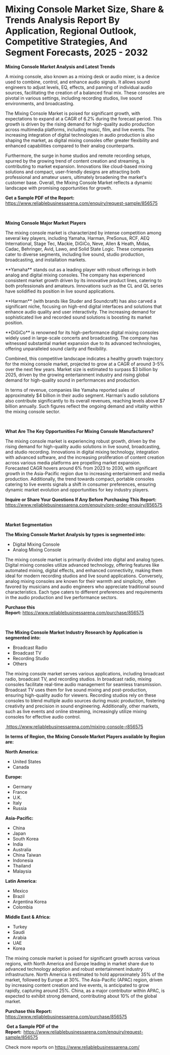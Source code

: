 <p><h1>Mixing Console Market Size, Share & Trends Analysis Report By Application, Regional Outlook, Competitive Strategies, And Segment Forecasts, 2025 - 2032</h1></p><p><strong>Mixing Console Market Analysis and Latest Trends</strong></p>
<p><p>A mixing console, also known as a mixing desk or audio mixer, is a device used to combine, control, and enhance audio signals. It allows sound engineers to adjust levels, EQ, effects, and panning of individual audio sources, facilitating the creation of a balanced final mix. These consoles are pivotal in various settings, including recording studios, live sound environments, and broadcasting.</p><p>The Mixing Console Market is poised for significant growth, with expectations to expand at a CAGR of 6.2% during the forecast period. This growth is driven by the rising demand for high-quality audio production across multimedia platforms, including music, film, and live events. The increasing integration of digital technologies in audio production is also shaping the market, as digital mixing consoles offer greater flexibility and enhanced capabilities compared to their analog counterparts.</p><p>Furthermore, the surge in home studios and remote recording setups, spurred by the growing trend of content creation and streaming, is contributing to market expansion. Innovations like cloud-based mixing solutions and compact, user-friendly designs are attracting both professional and amateur users, ultimately broadening the market's customer base. Overall, the Mixing Console Market reflects a dynamic landscape with promising opportunities for growth.</p></p>
<p><strong>Get a Sample PDF of the Report:&nbsp;</strong> <a href="https://www.reliablebusinessarena.com/enquiry/request-sample/856575?utm_campaign=2185&utm_medium=2&utm_source=Github&utm_content=ia&utm_term=09042025&utm_id=mixing-console">https://www.reliablebusinessarena.com/enquiry/request-sample/856575</a></p>
<p>&nbsp;</p>
<p><strong>Mixing Console Major Market Players</strong></p>
<p><p>The mixing console market is characterized by intense competition among several key players, including Yamaha, Harman, PreSonus, RCF, AEQ International, Stage Tec, Mackie, DiGiCo, Neve, Allen & Heath, Midas, Cadac, Behringer, Avid, Lawo, and Solid State Logic. These companies cater to diverse segments, including live sound, studio production, broadcasting, and installation markets.</p><p>**Yamaha** stands out as a leading player with robust offerings in both analog and digital mixing consoles. The company has experienced consistent market growth driven by its innovative product lines, catering to both professionals and amateurs. Innovations such as the CL and QL series have solidified its position in live sound applications. </p><p>**Harman** (with brands like Studer and Soundcraft) has also carved a significant niche, focusing on high-end digital interfaces and solutions that enhance audio quality and user interactivity. The increasing demand for sophisticated live and recorded sound solutions is boosting its market position.</p><p>**DiGiCo** is renowned for its high-performance digital mixing consoles widely used in large-scale concerts and broadcasting. The company has witnessed substantial market expansion due to its advanced technologies, offering unparalleled sound clarity and flexibility.</p><p>Combined, this competitive landscape indicates a healthy growth trajectory for the mixing console market, projected to grow at a CAGR of around 3-5% over the next few years. Market size is estimated to surpass $3 billion by 2025, driven by the growing entertainment industry and rising global demand for high-quality sound in performances and production.</p><p>In terms of revenue, companies like Yamaha reported sales of approximately $4 billion in their audio segment. Harman's audio solutions also contribute significantly to its overall revenues, reaching levels above $7 billion annually. Such figures reflect the ongoing demand and vitality within the mixing console sector.</p></p>
<p>&nbsp;</p>
<p><strong>What Are The Key Opportunities For Mixing Console Manufacturers?</strong></p>
<p><p>The mixing console market is experiencing robust growth, driven by the rising demand for high-quality audio solutions in live sound, broadcasting, and studio recording. Innovations in digital mixing technology, integration with advanced software, and the increasing proliferation of content creation across various media platforms are propelling market expansion. Forecasted CAGR hovers around 6% from 2023 to 2030, with significant growth in the Asia-Pacific region due to increasing entertainment and media production. Additionally, the trend towards compact, portable consoles catering to live events signals a shift in consumer preferences, ensuring dynamic market evolution and opportunities for key industry players.</p></p>
<p><strong>Inquire or Share Your Questions If Any Before Purchasing This Report:</strong> <a href="https://www.reliablebusinessarena.com/enquiry/pre-order-enquiry/856575?utm_campaign=2185&utm_medium=2&utm_source=Github&utm_content=ia&utm_term=09042025&utm_id=mixing-console">https://www.reliablebusinessarena.com/enquiry/pre-order-enquiry/856575</a></p>
<p>&nbsp;</p>
<p><strong>Market Segmentation</strong></p>
<p><strong>The Mixing Console Market Analysis by types is segmented into:</strong></p>
<p><ul><li>Digital Mixing Console</li><li>Analog Mixing Console</li></ul></p>
<p><p>The mixing console market is primarily divided into digital and analog types. Digital mixing consoles utilize advanced technology, offering features like automated mixing, digital effects, and enhanced connectivity, making them ideal for modern recording studios and live sound applications. Conversely, analog mixing consoles are known for their warmth and simplicity, often favored by musicians and audio engineers who appreciate traditional sound characteristics. Each type caters to different preferences and requirements in the audio production and live performance sectors.</p></p>
<p><strong>Purchase this Report:&nbsp;</strong><a href="https://www.reliablebusinessarena.com/purchase/856575?utm_campaign=2185&utm_medium=2&utm_source=Github&utm_content=ia&utm_term=09042025&utm_id=mixing-console">https://www.reliablebusinessarena.com/purchase/856575</a></p>
<p>&nbsp;</p>
<p><strong>The Mixing Console Market Industry Research by Application is segmented into:</strong></p>
<p><ul><li>Broadcast Radio</li><li>Broadcast TV</li><li>Recording Studio</li><li>Others</li></ul></p>
<p><p>The mixing console market serves various applications, including broadcast radio, broadcast TV, and recording studios. In broadcast radio, mixing consoles facilitate real-time audio management for seamless transmission. Broadcast TV uses them for live sound mixing and post-production, ensuring high-quality audio for viewers. Recording studios rely on these consoles to blend multiple audio sources during music production, fostering creativity and precision in sound engineering. Additionally, other markets, such as live events and online streaming, increasingly utilize mixing consoles for effective audio control.</p></p>
<p><a href="https://www.reliablebusinessarena.com/mixing-console-r856575?utm_campaign=2185&utm_medium=2&utm_source=Github&utm_content=ia&utm_term=09042025&utm_id=mixing-console">&nbsp;https://www.reliablebusinessarena.com/mixing-console-r856575</a></p>
<p><strong>In terms of Region, the Mixing Console Market Players available by Region are:</strong></p>
<p>
    <p> <strong> North America: </strong>
        <ul>
            <li>United States</li>
            <li>Canada</li>
        </ul>
        </p> 
    <p> <strong> Europe: </strong>
        <ul>
            <li>Germany</li>
            <li>France</li>
            <li>U.K.</li>
            <li>Italy</li>
            <li>Russia</li>
        </ul>
        </p> 
    <p> <strong> Asia-Pacific: </strong>
        <ul>
            <li>China</li>
            <li>Japan</li>
            <li>South Korea</li>
            <li>India</li>
            <li>Australia</li>
            <li>China Taiwan</li>
            <li>Indonesia</li>
            <li>Thailand</li>
            <li>Malaysia</li>
        </ul>
        </p> 
    <p> <strong> Latin America: </strong>
        <ul>
            <li>Mexico</li>
            <li>Brazil</li>
            <li>Argentina Korea</li>
            <li>Colombia</li>
        </ul>
        </p> 
    <p> <strong> Middle East & Africa: </strong>
        <ul>
            <li>Turkey</li>
            <li>Saudi</li>
            <li>Arabia</li>
            <li>UAE</li>
            <li>Korea</li>
        </ul>
    </p>
    </p>
<p><p>The mixing console market is poised for significant growth across various regions, with North America and Europe leading in market share due to advanced technology adoption and robust entertainment industry infrastructure. North America is estimated to hold approximately 35% of the market, followed by Europe at 30%. The Asia-Pacific (APAC) region, driven by increasing content creation and live events, is anticipated to grow rapidly, capturing around 25%. China, as a major contributor within APAC, is expected to exhibit strong demand, contributing about 10% of the global market.</p></p>
<p><strong>Purchase this Report: </strong><a href="https://www.reliablebusinessarena.com/purchase/856575?utm_campaign=2185&utm_medium=2&utm_source=Github&utm_content=ia&utm_term=09042025&utm_id=mixing-console">https://www.reliablebusinessarena.com/purchase/856575</a></p>
<p>&nbsp;<strong>Get a Sample PDF of the Report:&nbsp;&nbsp;</strong><a href="https://www.reliablebusinessarena.com/enquiry/request-sample/856575?utm_campaign=2185&utm_medium=2&utm_source=Github&utm_content=ia&utm_term=09042025&utm_id=mixing-console">https://www.reliablebusinessarena.com/enquiry/request-sample/856575</a></p>
<p><strong></strong></p>
<p>Check more reports on <a href="https://www.reliablebusinessarena.com/?utm_campaign=2185&utm_medium=2&utm_source=Github&utm_content=ia&utm_term=09042025&utm_id=mixing-console">https://www.reliablebusinessarena.com/</a></p>